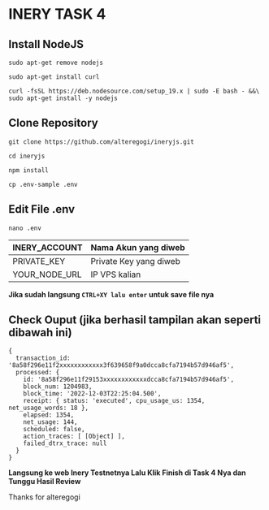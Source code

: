 # INERY TASK 4
## Install NodeJS
```
sudo apt-get remove nodejs
```
```
sudo apt-get install curl
```
```
curl -fsSL https://deb.nodesource.com/setup_19.x | sudo -E bash - &&\
sudo apt-get install -y nodejs
```
## Clone Repository
```
git clone https://github.com/alteregogi/ineryjs.git
```
```
cd ineryjs
```
```
npm install
```
```
cp .env-sample .env
```
## Edit File .env
```
nano .env
```
| INERY_ACCOUNT  | Nama Akun yang diweb  |
| ------------ | ------------ |
| PRIVATE_KEY | Private Key yang diweb |
| YOUR_NODE_URL  | IP VPS kalian |

**Jika sudah langsung `CTRL+XY lalu enter` untuk save file nya**
## Check Ouput (jika berhasil tampilan akan seperti dibawah ini)
```
{
  transaction_id: '8a58f296e11f2xxxxxxxxxxxx3f639658f9a0dcca8cfa7194b57d946af5',
  processed: {
    id: '8a58f296e11f29153xxxxxxxxxxxxdcca8cfa7194b57d946af5',
    block_num: 1204983,
    block_time: '2022-12-03T22:25:04.500',
    receipt: { status: 'executed', cpu_usage_us: 1354, net_usage_words: 18 },
    elapsed: 1354,
    net_usage: 144,
    scheduled: false,
    action_traces: [ [Object] ],
    failed_dtrx_trace: null
  }
}
```
**Langsung ke web Inery Testnetnya Lalu Klik Finish di Task 4 Nya dan Tunggu Hasil Review**

Thanks for alteregogi
